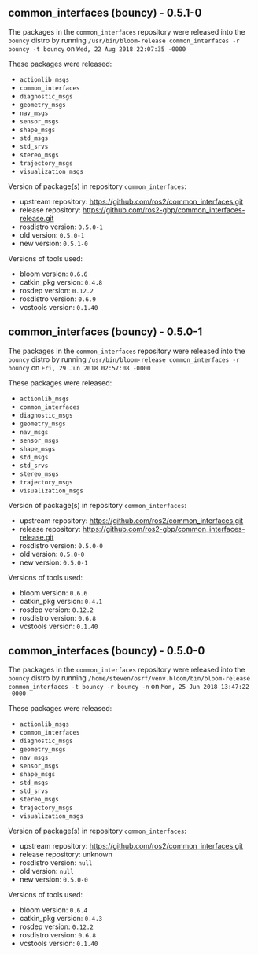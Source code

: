 ## common_interfaces (bouncy) - 0.5.1-0

The packages in the `common_interfaces` repository were released into the `bouncy` distro by running `/usr/bin/bloom-release common_interfaces -r bouncy -t bouncy` on `Wed, 22 Aug 2018 22:07:35 -0000`

These packages were released:
- `actionlib_msgs`
- `common_interfaces`
- `diagnostic_msgs`
- `geometry_msgs`
- `nav_msgs`
- `sensor_msgs`
- `shape_msgs`
- `std_msgs`
- `std_srvs`
- `stereo_msgs`
- `trajectory_msgs`
- `visualization_msgs`

Version of package(s) in repository `common_interfaces`:

- upstream repository: https://github.com/ros2/common_interfaces.git
- release repository: https://github.com/ros2-gbp/common_interfaces-release.git
- rosdistro version: `0.5.0-1`
- old version: `0.5.0-1`
- new version: `0.5.1-0`

Versions of tools used:

- bloom version: `0.6.6`
- catkin_pkg version: `0.4.8`
- rosdep version: `0.12.2`
- rosdistro version: `0.6.9`
- vcstools version: `0.1.40`


## common_interfaces (bouncy) - 0.5.0-1

The packages in the `common_interfaces` repository were released into the `bouncy` distro by running `/usr/bin/bloom-release common_interfaces -r bouncy` on `Fri, 29 Jun 2018 02:57:08 -0000`

These packages were released:
- `actionlib_msgs`
- `common_interfaces`
- `diagnostic_msgs`
- `geometry_msgs`
- `nav_msgs`
- `sensor_msgs`
- `shape_msgs`
- `std_msgs`
- `std_srvs`
- `stereo_msgs`
- `trajectory_msgs`
- `visualization_msgs`

Version of package(s) in repository `common_interfaces`:

- upstream repository: https://github.com/ros2/common_interfaces.git
- release repository: https://github.com/ros2-gbp/common_interfaces-release.git
- rosdistro version: `0.5.0-0`
- old version: `0.5.0-0`
- new version: `0.5.0-1`

Versions of tools used:

- bloom version: `0.6.6`
- catkin_pkg version: `0.4.1`
- rosdep version: `0.12.2`
- rosdistro version: `0.6.8`
- vcstools version: `0.1.40`


## common_interfaces (bouncy) - 0.5.0-0

The packages in the `common_interfaces` repository were released into the `bouncy` distro by running `/home/steven/osrf/venv.bloom/bin/bloom-release common_interfaces -t bouncy -r bouncy -n` on `Mon, 25 Jun 2018 13:47:22 -0000`

These packages were released:
- `actionlib_msgs`
- `common_interfaces`
- `diagnostic_msgs`
- `geometry_msgs`
- `nav_msgs`
- `sensor_msgs`
- `shape_msgs`
- `std_msgs`
- `std_srvs`
- `stereo_msgs`
- `trajectory_msgs`
- `visualization_msgs`

Version of package(s) in repository `common_interfaces`:

- upstream repository: https://github.com/ros2/common_interfaces.git
- release repository: unknown
- rosdistro version: `null`
- old version: `null`
- new version: `0.5.0-0`

Versions of tools used:

- bloom version: `0.6.4`
- catkin_pkg version: `0.4.3`
- rosdep version: `0.12.2`
- rosdistro version: `0.6.8`
- vcstools version: `0.1.40`


